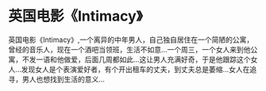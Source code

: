# 英国电影《Intimacy》

英国电影《Intimacy》,一个离异的中年男人，自己独自居住在一个简陋的公寓，曾经的音乐人，现在一个酒吧当领班，生活不如意…一个周三，一个女人来到他公寓，不发一语和他做爱，后面几周都如此…这让男人充满好奇，于是他跟踪这个女人…发现女人是个表演爱好者，有个开出租车的丈夫，到丈夫总是萎缩…女人在追寻，男人也想找到生活的意义…
